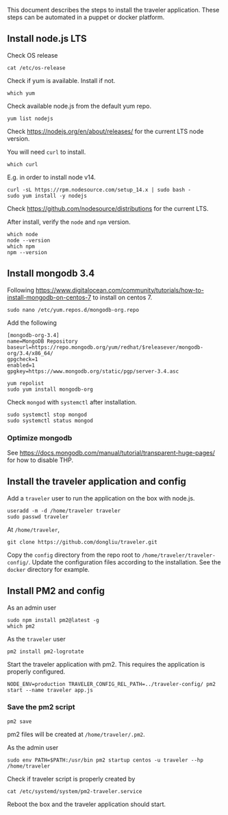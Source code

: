 This document describes the steps to install the traveler application. These steps can be automated in a puppet or docker platform. 

## Install node.js LTS

Check OS release
```shell
cat /etc/os-release
```

Check if yum is available. Install if not.

```shell
which yum
```
Check available node.js from the default yum repo. 

```shell
yum list nodejs
```
Check https://nodejs.org/en/about/releases/ for the current LTS node version. 

You will need `curl` to install. 
```shell
which curl
```

E.g. in order to install node v14. 
```shell
curl -sL https://rpm.nodesource.com/setup_14.x | sudo bash -
sudo yum install -y nodejs
```

Check https://github.com/nodesource/distributions for the current LTS. 

After install, verify the `node` and `npm` version. 
```shell
which node
node --version
which npm
npm --version
```

## Install mongodb 3.4 

Following https://www.digitalocean.com/community/tutorials/how-to-install-mongodb-on-centos-7 to install on centos 7. 
```shell
sudo nano /etc/yum.repos.d/mongodb-org.repo
```
Add the following
```
[mongodb-org-3.4]
name=MongoDB Repository
baseurl=https://repo.mongodb.org/yum/redhat/$releasever/mongodb-org/3.4/x86_64/
gpgcheck=1
enabled=1
gpgkey=https://www.mongodb.org/static/pgp/server-3.4.asc
```
```shell
yum repolist
sudo yum install mongodb-org
```
Check `mongod` with `systemctl` after installation. 
```shell
sudo systemctl stop mongod
sudo systemctl status mongod
```
### Optimize mongodb

See https://docs.mongodb.com/manual/tutorial/transparent-huge-pages/ for how to disable THP. 


## Install the traveler application and config

Add a `traveler` user to run the application on the box with node.js. 
```shell
useradd -m -d /home/traveler traveler
sudo passwd traveler
```

At `/home/traveler`,
```shell
git clone https://github.com/dongliu/traveler.git 
```

Copy the `config` directory from the repo root to `/home/traveler/traveler-config/`. Update the configuration files according to the installation. See the `docker` directory for example. 

## Install PM2 and config

As an admin user
```shell
sudo npm install pm2@latest -g
which pm2
```

As the `traveler` user
```shell
pm2 install pm2-logrotate
```

Start the traveler application with pm2. This requires the application is properly configured. 
```shell
NODE_ENV=production TRAVELER_CONFIG_REL_PATH=../traveler-config/ pm2 start --name traveler app.js
```

### Save the pm2 script 
```shell
pm2 save
```
pm2 files will be created at `/home/traveler/.pm2`.

As the admin user
```shell
sudo env PATH=$PATH:/usr/bin pm2 startup centos -u traveler --hp /home/traveler
```

Check if traveler script is properly created by
```shell
cat /etc/systemd/system/pm2-traveler.service
```
Reboot the box and the traveler application should start. 
